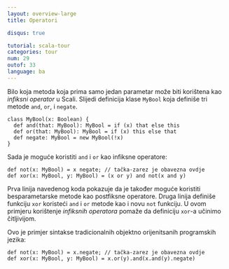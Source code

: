 ```yaml
---
layout: overview-large
title: Operatori

disqus: true

tutorial: scala-tour
categories: tour
num: 29
outof: 33
language: ba
---
```


Bilo koja metoda koja prima samo jedan parametar može biti korištena kao *infiksni operator* u Scali.
Slijedi definicija klase `MyBool` koja definiše tri metode `and`, `or`, i `negate`.

    class MyBool(x: Boolean) {
      def and(that: MyBool): MyBool = if (x) that else this
      def or(that: MyBool): MyBool = if (x) this else that
      def negate: MyBool = new MyBool(!x)
    }

Sada je moguće koristiti `and` i `or` kao infiksne operatore:

    def not(x: MyBool) = x negate; // tačka-zarez je obavezna ovdje
    def xor(x: MyBool, y: MyBool) = (x or y) and not(x and y)

Prva linija navedenog koda pokazuje da je također moguće koristiti besparametarske metode kao postfiksne operatore.
Druga linija definiše funkciju `xor` koristeći `and` i `or` metode kao i novu `not` funkciju.
U ovom primjeru korištenje _infiksnih operatora_ pomaže da definiciju `xor`-a učinimo čitljivijom.

Ovo je primjer sintakse tradicionalnih objektno orijenitsanih programskih jezika:

    def not(x: MyBool) = x.negate; // tačka-zarez je obavezna ovdje
    def xor(x: MyBool, y: MyBool) = x.or(y).and(x.and(y).negate)
